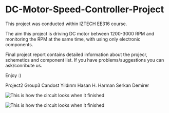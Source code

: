 # DC-Motor-Speed-Controller-Project
This project was conducted within IZTECH EE316 course.

The aim this project is driving DC motor between 1200-3000 RPM and monitoring the RPM at the same time, with using only electronic components.

Final project report contains detailed information about the projecr, schemetics and component list.
If you have problems/suggestions you can ask/conribute us.

Enjoy :)

Project2 Group3
Candost Yıldırım
Hasan H. Harman
Serkan Demirer

![This is how the circuit looks when it finished](https://github.com/hasanharman/DC-Motor-Speed-Controller-Project/blob/master/Project.png)

![This is how the circuit looks when it finished](https://github.com/hasanharman/DC-Motor-Speed-Controller-Project/blob/master/project.gif)
